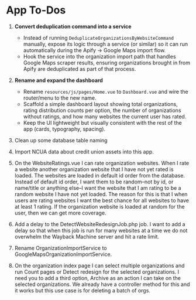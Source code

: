 # App To-Dos

1. **Convert deduplication command into a service**

    - Instead of running `DeduplicateOrganizationsByWebsiteCommand` manually, expose its logic through a service (or similar) so it can run automatically during the Apify → Google Maps import flow.
    - Hook the service into the organization import path that handles Google Maps scraper results, ensuring organizations brought in from Apify are deduplicated as part of that process.

2. **Rename and expand the dashboard**

    - Rename `resources/js/pages/Home.vue` to `Dashboard.vue` and wire the router/menu to the new name.
    - Scaffold a simple dashboard layout showing total organizations, rating distribution counts per option, the number of organizations without ratings, and how many websites the current user has rated.
    - Keep the UI lightweight but visually consistent with the rest of the app (cards, typography, spacing).

3. Clean up some database table naming

4. Import NCUA data about credit union assets into this app.

5. On the WebsiteRatings.vue I can rate organization websites. When I rate a website another organization website that I have not yet rated is loaded. The websites are loaded in default id order from the database. Instead of default id order, I want them to be random–not by id, or name/title or anything else–I want the website that I am rating to be a random website I have not yet loaded. The reason for this is that I when users are rating websites I want the best chance for all websites to have at least 1 rating. If the organization website is loaded at random for the user, then we can get more coverage.

6. Add a delay to the DetectWebsiteRedesignJob.php job. I want to add a delay so that when this job is run for many websites at a time we do not overwhelm the Wayback Machine server and hit a rate limit.

7. Rename OrganizationImportService to GoogleMapsOrganizationImportService.

8. On the organization index page I can select multiple organizations and run Count pages or Detect redesign for the selected organizations. I need you to add a third option, Archive as an action I can take on the selected organizations. We already have a controller method for this and it works but this use case is for deleting a batch of orgs.

